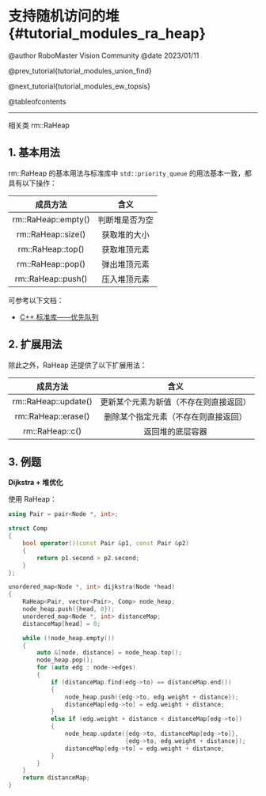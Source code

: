 支持随机访问的堆 {#tutorial_modules_ra_heap}
============

@author RoboMaster Vision Community
@date 2023/01/11

@prev_tutorial{tutorial_modules_union_find}

@next_tutorial{tutorial_modules_ew_topsis}

@tableofcontents

------

相关类 rm::RaHeap

## 1. 基本用法

rm::RaHeap 的基本用法与标准库中 `std::priority_queue` 的用法基本一致，都具有以下操作：

|       成员方法       |      含义      |
| :------------------: | :------------: |
| rm::RaHeap::empty()  | 判断堆是否为空 |
|  rm::RaHeap::size()  |  获取堆的大小  |
|  rm::RaHeap::top()   |  获取堆顶元素  |
|  rm::RaHeap::pop()   |  弹出堆顶元素  |
|  rm::RaHeap::push()  |  压入堆顶元素  |

可参考以下文档：

- <a href="https://zh.cppreference.com/w/cpp/container/priority_queue" target="_blank">
      C++ 标准库——优先队列
  </a>

## 2. 扩展用法

除此之外，RaHeap 还提供了以下扩展用法：

|       成员方法       |                  含义                  |
| :------------------: | :------------------------------------: |
| rm::RaHeap::update() | 更新某个元素为新值（不存在则直接返回） |
| rm::RaHeap::erase()  |  删除某个指定元素（不存在则直接返回）  |
|   rm::RaHeap::c()    |            返回堆的底层容器            |

## 3. 例题

**Dijkstra + 堆优化**

使用 RaHeap：

```cpp
using Pair = pair<Node *, int>;

struct Comp
{
    bool operator()(const Pair &p1, const Pair &p2)
    {
        return p1.second > p2.second;
    }
};

unordered_map<Node *, int> dijkstra(Node *head)
{
    RaHeap<Pair, vector<Pair>, Comp> node_heap;
    node_heap.push({head, 0});
    unordered_map<Node *, int> distanceMap;
    distanceMap[head] = 0;

    while (!node_heap.empty())
    {
        auto &[node, distance] = node_heap.top();
        node_heap.pop();
        for (auto edg : node->edges)
        {
            if (distanceMap.find(edg->to) == distanceMap.end())
            {
                node_heap.push({edg->to, edg.weight + distance});
                distanceMap[edg->to] = edg.weight + distance;
            }
            else if (edg.weight + distance < distanceMap[edg->to])
            {
                node_heap.update({edg->to, distanceMap[edg->to]},
                                 {edg->to, edg.weight + distance});
                distanceMap[edg->to] = edg.weight + distance;
            }
        }
    }
    return distanceMap;
}
```
